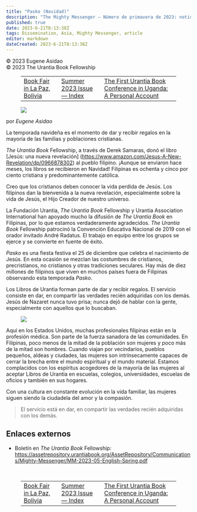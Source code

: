 ```yaml
---
title: "Pasko (Navidad)"
description: "The Mighty Messenger — Número de primavera de 2023: noticias y opiniones para los lectores de El Libro de Urantia"
published: true
date: 2023-6-21T8:13:38Z
tags: Dissemination, Asia, Mighty Messenger, article
editor: markdown
dateCreated: 2023-6-21T8:13:38Z
---
```


<p class="v-card v-sheet theme--light grey lighten-3 px-2">© 2023 Eugene Asidao<br>© 2023 The Urantia Book Fellowship</p>
<figure class="table chapter-navigator">
  <table>
    <tbody>
      <tr>
        <td>
        <a href="/es/article/Mora_Franco/Book_Fair_in_La_Paz_Bolivia">
          <span class="mdi mdi-arrow-left-drop-circle"></span><span class="pl-2">Book Fair in La Paz, Bolivia</span>
        </a>
        </td>
        <td>
        <a href="/es/index/articles_mighty_messenger#summer-2023-issue">
          <span class="mdi mdi-book-open-variant"></span><span class="pl-2">Summer 2023 Issue — Index</span>
        </a>
        </td>
        <td>
        <a href="/es/article/Aprilhelen/The_First_Urantia_Book_Conference_in_Uganda">
          <span class="pr-2">The First Urantia Book Conference in Uganda: A Personal Account</span><span class="mdi mdi-arrow-right-drop-circle"></span>
        </a>
        </td>
      </tr>
    </tbody>
  </table>
</figure>


<figure id="Figure_1" class="image urantiapedia estilo-imagen-alinear-izquierda">
<img src="/image/article/The_Mighty_Messenger/2023_Spring/011.jpg">
</figure>

por _Eugene Asidao_

La temporada navideña es el momento de dar y recibir regalos en la mayoría de las familias y poblaciones cristianas.

_The Urantia Book_ Fellowship, a través de Derek Samaras, donó el libro [Jesús: una nueva revelación] (https://www.amazon.com/Jesus-A-New-Revelation/dp/0966878302) al pueblo filipino. ¡Aunque se enviaron hace meses, los libros se recibieron en Navidad! Filipinas es ochenta y cinco por ciento cristiana y predominantemente católica.

Creo que los cristianos deben conocer la vida perdida de Jesús. Los filipinos dan la bienvenida a la nueva revelación, especialmente sobre la vida de Jesús, el Hijo Creador de nuestro universo.

La Fundación Urantia, _The Urantia Book_ Fellowship y Urantia Association International han apoyado mucho la difusión de _The Urantia Book_ en Filipinas, por lo que estamos verdaderamente agradecidos. _The Urantia Book_ Fellowship patrocinó la Convención Educativa Nacional de 2019 con el orador invitado André Radatus. El trabajo en equipo entre los grupos se ejerce y se convierte en fuente de éxito.

_Pasko_ es una fiesta festiva el 25 de diciembre que celebra el nacimiento de Jesús. En esta ocasión se mezclan las costumbres de cristianos, precristianos, no cristianos y otras tradiciones seculares. Hay más de diez millones de filipinos que viven en muchos países fuera de Filipinas observando esta temporada _Pasko_.

Los Libros de Urantia forman parte de dar y recibir regalos. El servicio consiste en dar, en compartir las verdades recién adquiridas con los demás. Jesús de Nazaret nunca tuvo prisa; nunca dejó de hablar con la gente, especialmente con aquellos que lo buscaban.

<figure id="Figure_2" class="image urantiapedia">
<img src="/image/article/The_Mighty_Messenger/2023_Spring/012.jpg">
</figure>

Aquí en los Estados Unidos, muchas profesionales filipinas están en la profesión médica. Son parte de la fuerza sanadora de las comunidades. En Filipinas, poco menos de la mitad de la población son mujeres y poco más de la mitad son hombres. Cuando viajan por vecindarios, pueblos pequeños, aldeas y ciudades, las mujeres son intrínsecamente capaces de cerrar la brecha entre el mundo espiritual y el mundo material. Estamos complacidos con los espíritus acogedores de la mayoría de las mujeres al aceptar Libros de Urantia en escuelas, colegios, universidades, escuelas de oficios y también en sus hogares.

Con una cultura en constante evolución en la vida familiar, las mujeres siguen siendo la ciudadela del amor y la compasión.

> El servicio está en dar, en compartir las verdades recién adquiridas con los demás.

## Enlaces externos

* Boletín en _The Urantia Book_ Fellowship: https://assetrepository.urantiabook.org/AssetRepository/Communications/Mighty-Messenger/MM-2023-05-English-Spring.pdf

<br>

<figure class="table chapter-navigator">
  <table>
    <tbody>
      <tr>
        <td>
        <a href="/es/article/Mora_Franco/Book_Fair_in_La_Paz_Bolivia">
          <span class="mdi mdi-arrow-left-drop-circle"></span><span class="pl-2">Book Fair in La Paz, Bolivia</span>
        </a>
        </td>
        <td>
        <a href="/es/index/articles_mighty_messenger#summer-2023-issue">
          <span class="mdi mdi-book-open-variant"></span><span class="pl-2">Summer 2023 Issue — Index</span>
        </a>
        </td>
        <td>
        <a href="/es/article/Aprilhelen/The_First_Urantia_Book_Conference_in_Uganda">
          <span class="pr-2">The First Urantia Book Conference in Uganda: A Personal Account</span><span class="mdi mdi-arrow-right-drop-circle"></span>
        </a>
        </td>
      </tr>
    </tbody>
  </table>
</figure>
